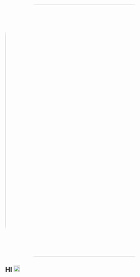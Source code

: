 <img src="https://wallpapercave.com/wp/wp12220880.jpg" style="width:800px;800px;border-radius: 100px;;margin:auto;display:block">

<div>
  <h2>HI <img src="https://freepngimg.com/download/icon/1000382-man-saying-hi-emoji-[free-download-iphone-emojis]-free-photo-icon.png" style="width:20px;height:20px;"></h2>
</div>
